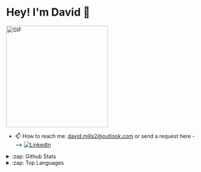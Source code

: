 # Hey! I'm David 👋

<img align='center' height="270px" alt="GIF" src="https://i.pinimg.com/originals/e4/26/70/e426702edf874b181aced1e2fa5c6cde.gif" />

- 📫 How to reach me:  david.mills2@outlook.com or send a request here --->
<a href="https://www.linkedin.com/in/david-m-mills/"><img src="https://img.shields.io/badge/linkedin-%230077B5.svg?&style=for-the-badge&logo=linkedin&logoColor=white" alt="LinkedIn" /></a>&nbsp;


<details>
  <summary>:zap: Github Stats</summary>

  <img align="left" alt="Mills Github Stats" src="https://github-readme-stats-git-master-davids-projects-3665cbf8.vercel.app/api/?username=Mills923&count_private=true&theme=tokyonight&showicons=true" />
</details>

<details>
  <summary>:zap: Top Languages</summary>

  <img align="left" alt="Mills Languages" src="https://github-readme-stats-git-master-davids-projects-3665cbf8.vercel.app/api/top-langs/?username=Mills923&langs_count=10&theme=tokyonight&size_weight=0.5&count_weight=0.5" />
  
</details>
